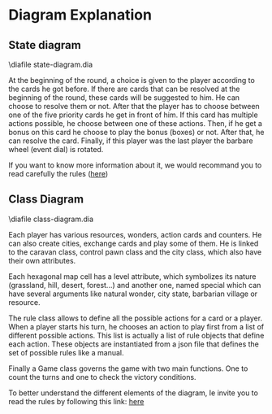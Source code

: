 # Diagram Explanation

## State diagram

\diafile state-diagram.dia

At the beginning of the round, a choice is given to the player according to the cards he got before. If there are cards that can be resolved at the beginning of the round, these cards will be suggested to him. He can choose to resolve them or not.
After that the player has to choose between one of the five priority cards he get in front of him. If this card has multiple actions possible, he choose between one of these actions. Then, if he get a bonus on this card he choose to play the bonus (boxes) or not.
After that, he can resolve the card. 
Finally, if this player was the last player the barbare wheel (event dial) is rotated.

If you want to know more information about it, we would recommand you to read carefully the rules ([here](https://niskut.github.io/Civilization/md_docs_rules_rules.html))

## Class Diagram

\diafile class-diagram.dia

Each player has various resources, wonders, action cards and counters. He can also create cities, exchange cards and play some of them. He is linked to the caravan class, control pawn class and the city class, which also have their own attributes.

Each hexagonal map cell has a level attribute, which symbolizes its nature (grassland, hill, desert, forest...) and another one, named special which can have several arguments like natural wonder, city state, barbarian village or resource.

The rule class allows to define all the possible actions for a card or a player. When a player starts his turn, he chooses an action to play first from a list of different possible actions. This list is actually a list of rule objects that define each action. These objects are instantiated from a json file that defines the set of possible rules like a manual.

Finally a Game class governs the game with two main functions. One to count the turns and one to check the victory conditions.

To better understand the different elements of the diagram, Ie invite you to read the rules by following this link: [here](https://niskut.github.io/Civilization/md_docs_rules_rules.html)


